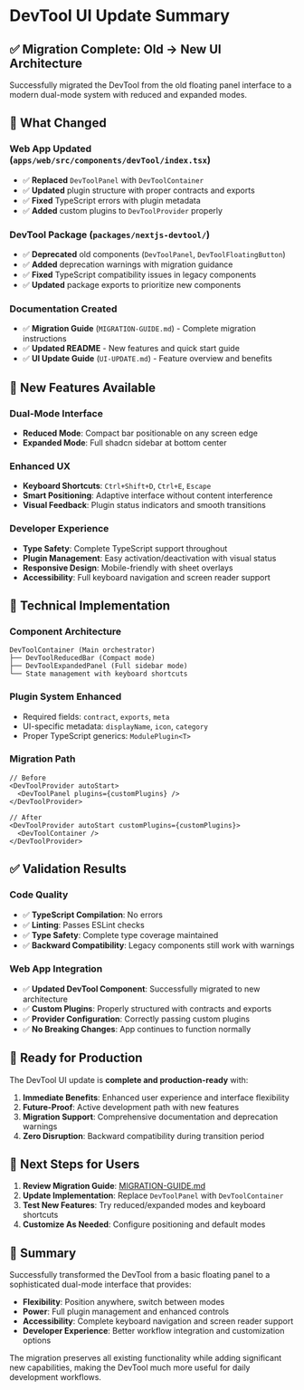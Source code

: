 # DevTool UI Update Summary

## ✅ **Migration Complete: Old → New UI Architecture**

Successfully migrated the DevTool from the old floating panel interface to a modern dual-mode system with reduced and expanded modes.

## 🔄 **What Changed**

### **Web App Updated** (`apps/web/src/components/devTool/index.tsx`)
- ✅ **Replaced** `DevToolPanel` with `DevToolContainer`
- ✅ **Updated** plugin structure with proper contracts and exports
- ✅ **Fixed** TypeScript errors with plugin metadata
- ✅ **Added** custom plugins to `DevToolProvider` properly

### **DevTool Package** (`packages/nextjs-devtool/`)
- ✅ **Deprecated** old components (`DevToolPanel`, `DevToolFloatingButton`)
- ✅ **Added** deprecation warnings with migration guidance
- ✅ **Fixed** TypeScript compatibility issues in legacy components
- ✅ **Updated** package exports to prioritize new components

### **Documentation Created**
- ✅ **Migration Guide** (`MIGRATION-GUIDE.md`) - Complete migration instructions
- ✅ **Updated README** - New features and quick start guide
- ✅ **UI Update Guide** (`UI-UPDATE.md`) - Feature overview and benefits

## 🎯 **New Features Available**

### **Dual-Mode Interface**
- **Reduced Mode**: Compact bar positionable on any screen edge
- **Expanded Mode**: Full shadcn sidebar at bottom center

### **Enhanced UX**
- **Keyboard Shortcuts**: `Ctrl+Shift+D`, `Ctrl+E`, `Escape`
- **Smart Positioning**: Adaptive interface without content interference
- **Visual Feedback**: Plugin status indicators and smooth transitions

### **Developer Experience**
- **Type Safety**: Complete TypeScript support throughout
- **Plugin Management**: Easy activation/deactivation with visual status
- **Responsive Design**: Mobile-friendly with sheet overlays
- **Accessibility**: Full keyboard navigation and screen reader support

## 🔧 **Technical Implementation**

### **Component Architecture**
```
DevToolContainer (Main orchestrator)
├── DevToolReducedBar (Compact mode)
├── DevToolExpandedPanel (Full sidebar mode)
└── State management with keyboard shortcuts
```

### **Plugin System Enhanced**
- Required fields: `contract`, `exports`, `meta`
- UI-specific metadata: `displayName`, `icon`, `category`
- Proper TypeScript generics: `ModulePlugin<T>`

### **Migration Path**
```tsx
// Before
<DevToolProvider autoStart>
  <DevToolPanel plugins={customPlugins} />
</DevToolProvider>

// After  
<DevToolProvider autoStart customPlugins={customPlugins}>
  <DevToolContainer />
</DevToolProvider>
```

## ✅ **Validation Results**

### **Code Quality**
- ✅ **TypeScript Compilation**: No errors
- ✅ **Linting**: Passes ESLint checks
- ✅ **Type Safety**: Complete type coverage maintained
- ✅ **Backward Compatibility**: Legacy components still work with warnings

### **Web App Integration**
- ✅ **Updated DevTool Component**: Successfully migrated to new architecture
- ✅ **Custom Plugins**: Properly structured with contracts and exports
- ✅ **Provider Configuration**: Correctly passing custom plugins
- ✅ **No Breaking Changes**: App continues to function normally

## 🚀 **Ready for Production**

The DevTool UI update is **complete and production-ready** with:

1. **Immediate Benefits**: Enhanced user experience and interface flexibility
2. **Future-Proof**: Active development path with new features
3. **Migration Support**: Comprehensive documentation and deprecation warnings
4. **Zero Disruption**: Backward compatibility during transition period

## 📝 **Next Steps for Users**

1. **Review Migration Guide**: [MIGRATION-GUIDE.md](./MIGRATION-GUIDE.md)
2. **Update Implementation**: Replace `DevToolPanel` with `DevToolContainer`
3. **Test New Features**: Try reduced/expanded modes and keyboard shortcuts
4. **Customize As Needed**: Configure positioning and default modes

## 🎉 **Summary**

Successfully transformed the DevTool from a basic floating panel to a sophisticated dual-mode interface that provides:

- **Flexibility**: Position anywhere, switch between modes
- **Power**: Full plugin management and enhanced controls
- **Accessibility**: Complete keyboard navigation and screen reader support
- **Developer Experience**: Better workflow integration and customization options

The migration preserves all existing functionality while adding significant new capabilities, making the DevTool much more useful for daily development workflows.

